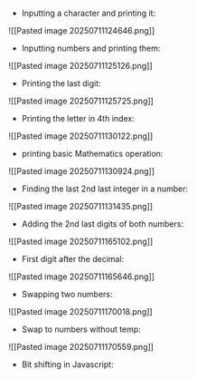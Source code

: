 - Inputting a character and printing it:

![[Pasted image 20250711124646.png]]

- Inputting numbers and printing them:

![[Pasted image 20250711125126.png]]

- Printing the last digit:

![[Pasted image 20250711125725.png]]

- Printing the letter in 4th index:

![[Pasted image 20250711130122.png]]

- printing basic Mathematics operation:

![[Pasted image 20250711130924.png]]

- Finding the last 2nd last integer in a number:

![[Pasted image 20250711131435.png]]

- Adding the 2nd last digits of both numbers: 

![[Pasted image 20250711165102.png]]

- First digit after the decimal:

![[Pasted image 20250711165646.png]]

- Swapping two numbers:

![[Pasted image 20250711170018.png]]

- Swap to numbers without temp:

![[Pasted image 20250711170559.png]]

- Bit shifting in Javascript: